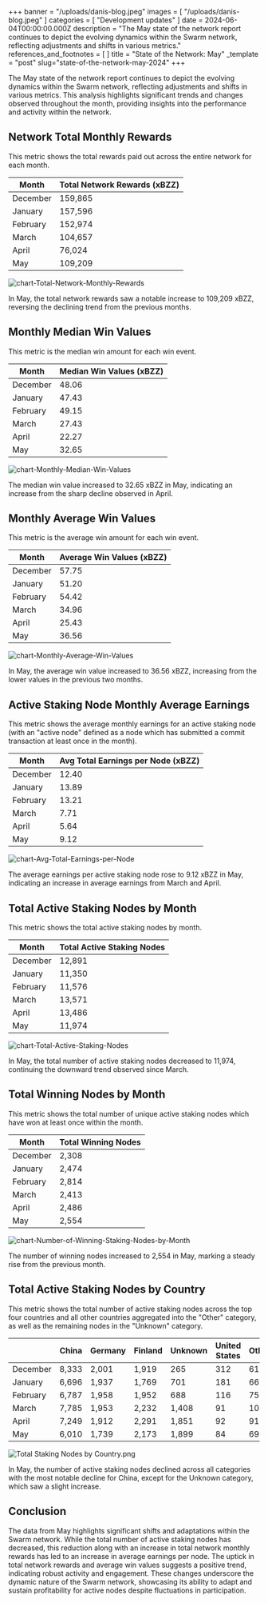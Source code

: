 +++
banner = "/uploads/danis-blog.jpeg"
images = [ "/uploads/danis-blog.jpeg" ]
categories = [ "Development updates" ]
date = 2024-06-04T00:00:00.000Z
description = "The May state of the network report continues to depict the evolving dynamics within the Swarm network, reflecting adjustments and shifts in various metrics."
references_and_footnotes = [ ]
title = "State of the Network: May"
_template = "post"
slug="state-of-the-network-may-2024"
+++


The May state of the network report continues to depict the evolving dynamics within the Swarm network, reflecting adjustments and shifts in various metrics. This analysis highlights significant trends and changes observed throughout the month, providing insights into the performance and activity within the network.

## Network Total Monthly Rewards

This metric shows the total rewards paid out across the entire network for each month.

| Month     | Total Network Rewards (xBZZ) |
|-----------|------------------------------|
| December  | 159,865                      |
| January   | 157,596                      |
| February  | 152,974                      |
| March     | 104,657                      |
| April     | 76,024                       |
| May       | 109,209                      |

![chart-Total-Network-Monthly-Rewards](/uploads/chart-Total-Network-Monthly-Rewards-May-2024.png)

In May, the total network rewards saw a notable increase to 109,209 xBZZ, reversing the declining trend from the previous months.

## Monthly Median Win Values
This metric is the median win amount for each win event.

| Month     | Median Win Values (xBZZ) |
|-----------|---------------------------|
| December  | 48.06                     |
| January   | 47.43                     |
| February  | 49.15                     |
| March     | 27.43                     |
| April     | 22.27                     |
| May       | 32.65                     |

![chart-Monthly-Median-Win-Values](/uploads/chart-Monthly-Median-Win-Values-May-2024.png)


The median win value increased to 32.65 xBZZ in May, indicating an increase from the sharp decline observed in April.

## Monthly Average Win Values
This metric is the average win amount for each win event.

| Month     | Average Win Values (xBZZ)  |
|-----------|----------------------------|
| December  | 57.75                      |
| January   | 51.20                      |
| February  | 54.42                      |
| March     | 34.96                      |
| April     | 25.43                      |
| May       | 36.56                      |

![chart-Monthly-Average-Win-Values](/uploads/chart-Monthly-Average-Win-Values-May-2024.png)

In May, the average win value increased to 36.56 xBZZ, increasing from the lower values in the previous two months.

## Active Staking Node Monthly Average Earnings

This metric shows the average monthly earnings for an active staking node (with an "active node" defined as a node which has submitted a commit transaction at least once in the month).

| Month     | Avg Total Earnings per Node (xBZZ) |
|-----------|------------------------------------|
| December  | 12.40                              |
| January   | 13.89                              |
| February  | 13.21                              |
| March     | 7.71                               |
| April     | 5.64                               |
| May       | 9.12                               |

![chart-Avg-Total-Earnings-per-Node](/uploads/chart-Avg-Total-Earnings-per-Node-May-2024.png)

The average earnings per active staking node rose to 9.12 xBZZ in May, indicating an increase in average earnings from March and April.


## Total Active Staking Nodes by Month

This metric shows the total active staking nodes by month. 

| Month     | Total Active Staking Nodes |
|-----------|----------------------------|
| December  | 12,891                     |
| January   | 11,350                     |
| February  | 11,576                     |
| March     | 13,571                     |
| April     | 13,486                     |
| May       | 11,974                     |


![chart-Total-Active-Staking-Nodes](/uploads/chart-Total-Active-Staking-Nodes-May-2024.png)

In May, the total number of active staking nodes decreased to 11,974, continuing the downward trend observed since March.

## Total Winning Nodes by Month

This metric shows the total number of unique active staking nodes which have won at least once within the month.

| Month     | Total Winning Nodes  |
|-----------|----------------------|
| December  | 2,308                |
| January   | 2,474                |
| February  | 2,814                |
| March     | 2,413                |
| April     | 2,486                |
| May       | 2,554                |

![chart-Number-of-Winning-Staking-Nodes-by-Month](/uploads/chart-Number-of-Winning-Staking-Nodes-by-Month-May-2024.png)


The number of winning nodes increased to 2,554 in May, marking a steady rise from the previous month. 

## Total Active Staking Nodes by Country

This metric shows the total number of active staking nodes across the top four countries and all other countries aggregated into the "Other" category, as well as the remaining nodes in the "Unknown" category.
 

|               | China  | Germany | Finland | Unknown | United States | Other |
|---------------|--------|---------|---------|---------|---------------|-------|
| December      | 8,333  | 2,001   | 1,919   | 265     | 312           | 61    |
| January       | 6,696  | 1,937   | 1,769   | 701     | 181           | 66    |
| February      | 6,787  | 1,958   | 1,952   | 688     | 116           | 75    |
| March         | 7,785  | 1,953   | 2,232   | 1,408   | 91            | 102   |
| April         | 7,249  | 1,912   | 2,291   | 1,851   | 92            | 91    |
| May           | 6,010  | 1,739   | 2,173   | 1,899   | 84            | 69    |

![Total Staking Nodes by Country.png](/uploads/Total-Active-Staking-Nodes-by-Country-May-2024.png)

In May, the number of active staking nodes declined across all categories with the most notable decline for China, except for the Unknown category, which saw a slight increase.

## Conclusion

The data from May highlights significant shifts and adaptations within the Swarm network. While the total number of active staking nodes has decreased, this reduction along with an increase in total network monthly rewards has led to an increase in average earnings per node. The uptick in total network rewards and average win values suggests a positive trend, indicating robust activity and engagement. These changes underscore the dynamic nature of the Swarm network, showcasing its ability to adapt and sustain profitability for active nodes despite fluctuations in participation.